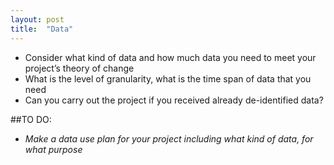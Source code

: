```yaml
---
layout: post
title:  "Data"
---
```


- Consider what kind of data and how much data you need to meet your project’s theory of change
- What is the level of granularity, what is the time span of data that you need
- Can you carry out the project if you received already de-identified data?

##TO DO:

- *Make a data use plan for your project including what kind of data, for what purpose*
